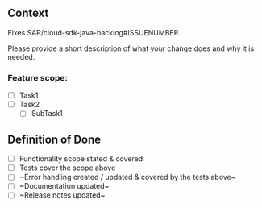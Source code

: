 <!--
Thank your for contributing to the SAP Cloud SDK!
If this is your first contribution, please take a few minutes to read our [contribution guidelines](https://github.com/SAP/cloud-sdk-java/blob/main/CONTRIBUTING.md).

The following sections are designed to help you in providing context for your pull request.
-->
## Context
<!-- If there is a GitHub item, please insert it here: --> 

Fixes SAP/cloud-sdk-java-backlog#ISSUENUMBER.


Please provide a short description of what your change does and why it is needed.

### Feature scope:

<!-- List any _done_ and _to be done_ tasks or steps here. -->
 
- [ ] Task1 
- [ ] Task2 
  - [ ] SubTask1 

## Definition of Done

<!--
Please fill in the below list. Check boxes to reflect that the items were either done or they do not apply. Please use ~strikethrough~ to mark items that do not apply. **Do not delete any items**. Only PRs with a complete list of all DoD items will be merged.

By default some items are marked not relevant because we don't need them frequently. Please still consider if they apply for your PR.
-->

- [ ] Functionality scope stated & covered
- [ ] Tests cover the scope above
- [ ] ~Error handling created / updated & covered by the tests above~
- [ ] ~Documentation updated~
- [ ] ~Release notes updated~

<!--
An example DoD that is not yet completed might look like this:

- [x] Functionality scope stated & covered
- [ ] Tests created / updated _according to the scope_ above
- [x] ~Error handling created / updated & covered by the tests above~
- [x] ~Documentation updated~
- [ ] ~Release notes updated~

Which would mean:

> I implemented the functionality and declared the scope of my changes in the description above. 
> I still have to add some tests but don't have to change any error handling or documentation.
> However, I have not yet considered if we need release notes. 
-->
